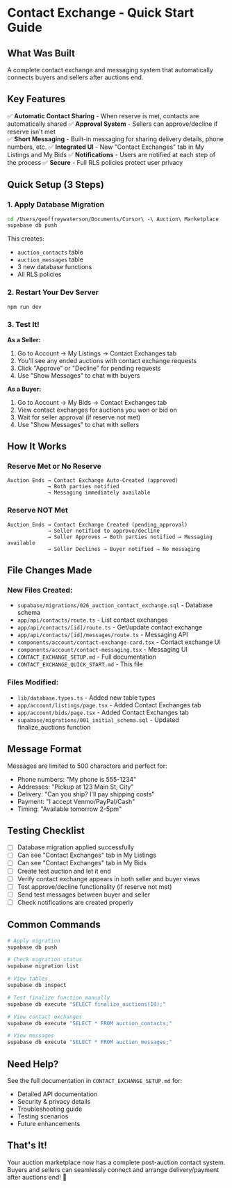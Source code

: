 # Contact Exchange - Quick Start Guide

## What Was Built

A complete contact exchange and messaging system that automatically connects buyers and sellers after auctions end.

## Key Features

✅ **Automatic Contact Sharing** - When reserve is met, contacts are automatically shared
✅ **Approval System** - Sellers can approve/decline if reserve isn't met  
✅ **Short Messaging** - Built-in messaging for sharing delivery details, phone numbers, etc.
✅ **Integrated UI** - New "Contact Exchanges" tab in My Listings and My Bids
✅ **Notifications** - Users are notified at each step of the process
✅ **Secure** - Full RLS policies protect user privacy

## Quick Setup (3 Steps)

### 1. Apply Database Migration

```bash
cd /Users/geoffreywaterson/Documents/Cursor\ -\ Auction\ Marketplace
supabase db push
```

This creates:
- `auction_contacts` table
- `auction_messages` table  
- 3 new database functions
- All RLS policies

### 2. Restart Your Dev Server

```bash
npm run dev
```

### 3. Test It!

**As a Seller:**
1. Go to Account → My Listings → Contact Exchanges tab
2. You'll see any ended auctions with contact exchange requests
3. Click "Approve" or "Decline" for pending requests
4. Use "Show Messages" to chat with buyers

**As a Buyer:**
1. Go to Account → My Bids → Contact Exchanges tab
2. View contact exchanges for auctions you won or bid on
3. Wait for seller approval (if reserve not met)
4. Use "Show Messages" to chat with sellers

## How It Works

### Reserve Met or No Reserve
```
Auction Ends → Contact Exchange Auto-Created (approved)
             → Both parties notified
             → Messaging immediately available
```

### Reserve NOT Met
```
Auction Ends → Contact Exchange Created (pending_approval)
             → Seller notified to approve/decline
             → Seller Approves → Both parties notified → Messaging available
             → Seller Declines → Buyer notified → No messaging
```

## File Changes Made

### New Files Created:
- `supabase/migrations/026_auction_contact_exchange.sql` - Database schema
- `app/api/contacts/route.ts` - List contact exchanges
- `app/api/contacts/[id]/route.ts` - Get/update contact exchange
- `app/api/contacts/[id]/messages/route.ts` - Messaging API
- `components/account/contact-exchange-card.tsx` - Contact exchange UI
- `components/account/contact-messaging.tsx` - Messaging UI
- `CONTACT_EXCHANGE_SETUP.md` - Full documentation
- `CONTACT_EXCHANGE_QUICK_START.md` - This file

### Files Modified:
- `lib/database.types.ts` - Added new table types
- `app/account/listings/page.tsx` - Added Contact Exchanges tab
- `app/account/bids/page.tsx` - Added Contact Exchanges tab
- `supabase/migrations/001_initial_schema.sql` - Updated finalize_auctions function

## Message Format

Messages are limited to 500 characters and perfect for:
- Phone numbers: "My phone is 555-1234"
- Addresses: "Pickup at 123 Main St, City"
- Delivery: "Can you ship? I'll pay shipping costs"
- Payment: "I accept Venmo/PayPal/Cash"
- Timing: "Available tomorrow 2-5pm"

## Testing Checklist

- [ ] Database migration applied successfully
- [ ] Can see "Contact Exchanges" tab in My Listings
- [ ] Can see "Contact Exchanges" tab in My Bids
- [ ] Create test auction and let it end
- [ ] Verify contact exchange appears in both seller and buyer views
- [ ] Test approve/decline functionality (if reserve not met)
- [ ] Send test messages between buyer and seller
- [ ] Check notifications are created properly

## Common Commands

```bash
# Apply migration
supabase db push

# Check migration status
supabase migration list

# View tables
supabase db inspect

# Test finalize function manually
supabase db execute "SELECT finalize_auctions(10);"

# View contact exchanges
supabase db execute "SELECT * FROM auction_contacts;"

# View messages
supabase db execute "SELECT * FROM auction_messages;"
```

## Need Help?

See the full documentation in `CONTACT_EXCHANGE_SETUP.md` for:
- Detailed API documentation
- Security & privacy details
- Troubleshooting guide
- Testing scenarios
- Future enhancements

## That's It!

Your auction marketplace now has a complete post-auction contact system. Buyers and sellers can seamlessly connect and arrange delivery/payment after auctions end! 🎉
